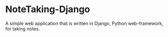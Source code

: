 # NoteTaking-Django
A simple web application that is written in Django, Python web-framework, for taking notes.
